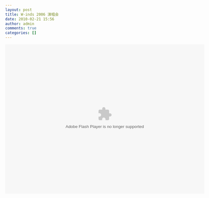 ```yaml
---
layout: post
title: W-inds 2006 演唱会
date: 2010-02-21 15:56
author: admin
comments: true
categories: []
---
```

<object classid="clsid:d27cdb6e-ae6d-11cf-96b8-444553540000" width="640" height="480" codebase="http://download.macromedia.com/pub/shockwave/cabs/flash/swflash.cab#version=6,0,40,0"><param name="src" value="http://www.tudou.com/v/d1oDSLv3VVE" /><embed type="application/x-shockwave-flash" width="640" height="480" src="http://www.tudou.com/v/d1oDSLv3VVE"></embed></object>
